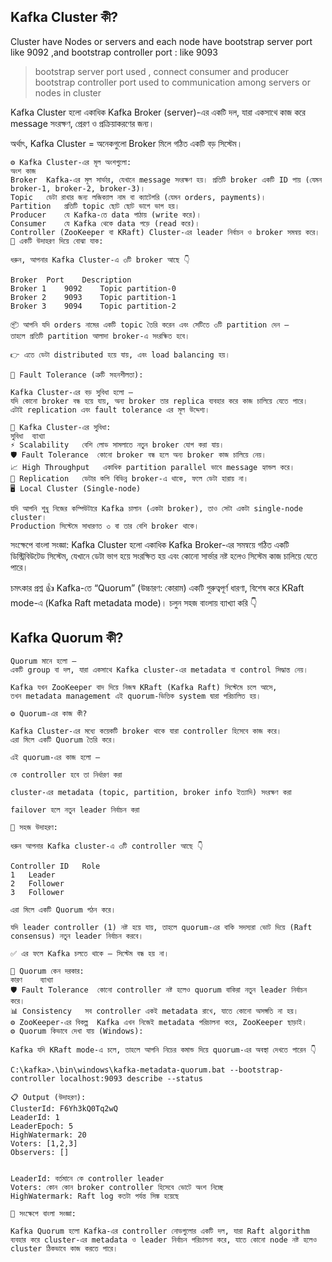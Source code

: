 ## Kafka Cluster কী?

Cluster have Nodes or servers and each node have bootstrap server port like 9092 ,and bootstrap controller  port : like 9093


> bootstrap server port used , connect consumer and producer
> bootstrap controller port used to communication among servers or nodes in cluster


 Kafka Cluster হলো একাধিক Kafka Broker (server)-এর একটি দল, যারা একসাথে কাজ করে message সংরক্ষণ, প্রেরণ ও প্রক্রিয়াকরণের জন্য।

অর্থাৎ, Kafka Cluster = অনেকগুলো Broker মিলে গঠিত একটি বড় সিস্টেম।
```
⚙️ Kafka Cluster-এর মূল অংশগুলো:
অংশ	কাজ
Broker	Kafka-এর মূল সার্ভার, যেখানে message সংরক্ষণ হয়। প্রতিটি broker একটি ID পায় (যেমন broker-1, broker-2, broker-3)।
Topic	ডেটা রাখার জন্য লজিক্যাল নাম বা ক্যাটেগরি (যেমন orders, payments)।
Partition	প্রতিটি topic ছোট ছোট ভাগে ভাগ হয়।
Producer	যে Kafka-তে data পাঠায় (write করে)।
Consumer	যে Kafka থেকে data পড়ে (read করে)।
Controller (ZooKeeper বা KRaft)	Cluster-এর leader নির্বাচন ও broker সমন্বয় করে।
🧩 একটি উদাহরণ দিয়ে বোঝা যাক:

ধরুন, আপনার Kafka Cluster-এ ৩টি broker আছে 👇

Broker	Port	Description
Broker 1	9092	Topic partition-0
Broker 2	9093	Topic partition-1
Broker 3	9094	Topic partition-2

📦 আপনি যদি orders নামের একটি topic তৈরি করেন এবং সেটিতে ৩টি partition দেন —
তাহলে প্রতিটি partition আলাদা broker-এ সংরক্ষিত হবে।

👉 এতে ডেটা distributed হয়ে যায়, এবং load balancing হয়।

🔁 Fault Tolerance (ত্রুটি সহনশীলতা):

Kafka Cluster-এর বড় সুবিধা হলো —
যদি কোনো broker বন্ধ হয়ে যায়, অন্য broker তার replica ব্যবহার করে কাজ চালিয়ে যেতে পারে।
এটাই replication এবং fault tolerance এর মূল উদ্দেশ্য।

🚀 Kafka Cluster-এর সুবিধা:
সুবিধা	ব্যাখ্যা
⚡ Scalability	বেশি লোড সামলাতে নতুন broker যোগ করা যায়।
🛡️ Fault Tolerance	কোনো broker বন্ধ হলে অন্য broker কাজ চালিয়ে নেয়।
📈 High Throughput	একাধিক partition parallel ভাবে message হ্যান্ডল করে।
🔗 Replication	ডেটার কপি বিভিন্ন broker-এ থাকে, ফলে ডেটা হারায় না।
🖥️ Local Cluster (Single-node)

যদি আপনি শুধু নিজের কম্পিউটারে Kafka চালান (একটা broker), তাও সেটা একটা single-node cluster।
Production সিস্টেমে সাধারণত ৩ বা তার বেশি broker থাকে।
```
সংক্ষেপে বাংলা সংজ্ঞা:
Kafka Cluster হলো একাধিক Kafka Broker-এর সমন্বয়ে গঠিত একটি ডিস্ট্রিবিউটেড সিস্টেম, যেখানে ডেটা ভাগ হয়ে সংরক্ষিত হয় এবং কোনো সার্ভার নষ্ট হলেও সিস্টেম কাজ চালিয়ে যেতে পারে।

চমৎকার প্রশ্ন 👍
Kafka-তে “Quorum” (উচ্চারণ: কোরাম) একটি গুরুত্বপূর্ণ ধারণা, বিশেষ করে KRaft mode-এ (Kafka Raft metadata mode)।
চলুন সহজ বাংলায় ব্যাখ্যা করি 👇

 ## Kafka Quorum কী?
```
Quorum মানে হলো —
একটি group বা দল, যারা একসাথে Kafka cluster-এর metadata বা control সিদ্ধান্ত নেয়।

Kafka যখন ZooKeeper বাদ দিয়ে নিজস্ব KRaft (Kafka Raft) সিস্টেমে চলে আসে,
তখন metadata management এই quorum-ভিত্তিক system দ্বারা পরিচালিত হয়।

⚙️ Quorum-এর কাজ কী?

Kafka Cluster-এর মধ্যে কয়েকটি broker থাকে যারা controller হিসেবে কাজ করে।
এরা মিলে একটি Quorum তৈরি করে।

এই quorum-এর কাজ হলো —

কে controller হবে তা নির্ধারণ করা

cluster-এর metadata (topic, partition, broker info ইত্যাদি) সংরক্ষণ করা

failover হলে নতুন leader নির্বাচন করা

🧩 সহজ উদাহরণ:

ধরুন আপনার Kafka cluster-এ ৩টি controller আছে 👇

Controller ID	Role
1	Leader
2	Follower
3	Follower

এরা মিলে একটি Quorum গঠন করে।

যদি leader controller (1) নষ্ট হয়ে যায়, তাহলে quorum-এর বাকি সদস্যরা ভোট দিয়ে (Raft consensus) নতুন leader নির্বাচন করবে।

✅ এর ফলে Kafka চলতে থাকে — সিস্টেম বন্ধ হয় না।

🔁 Quorum কেন দরকার:
কারণ	ব্যাখ্যা
🛡️ Fault Tolerance	কোনো controller নষ্ট হলেও quorum বাকিরা নতুন leader নির্বাচন করে।
📊 Consistency	সব controller একই metadata রাখে, যাতে কোনো অসঙ্গতি না হয়।
⚙️ ZooKeeper-এর বিকল্প	Kafka এখন নিজেই metadata পরিচালনা করে, ZooKeeper ছাড়াই।
⚙️ Quorum কিভাবে দেখা যায় (Windows):

Kafka যদি KRaft mode-এ চলে, তাহলে আপনি নিচের কমান্ড দিয়ে quorum-এর অবস্থা দেখতে পারেন 👇

C:\kafka>.\bin\windows\kafka-metadata-quorum.bat --bootstrap-controller localhost:9093 describe --status

📋 Output (উদাহরণ):
ClusterId: F6Yh3kQ0Tq2wQ
LeaderId: 1
LeaderEpoch: 5
HighWatermark: 20
Voters: [1,2,3]
Observers: []


LeaderId: বর্তমানে কে controller leader
Voters: কোন কোন broker controller হিসেবে ভোটে অংশ নিচ্ছে
HighWatermark: Raft log কতটা পর্যন্ত সিঙ্ক হয়েছে

🧠 সংক্ষেপে বাংলা সংজ্ঞা:

Kafka Quorum হলো Kafka-এর controller নোডগুলোর একটি দল, যারা Raft algorithm ব্যবহার করে cluster-এর metadata ও leader নির্বাচন পরিচালনা করে, যাতে কোনো node নষ্ট হলেও cluster ঠিকভাবে কাজ করতে পারে।

```
